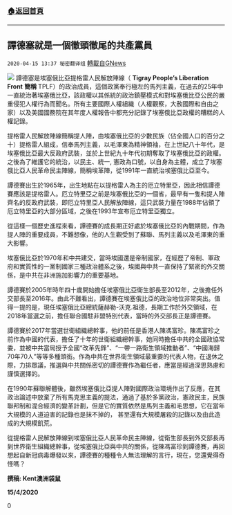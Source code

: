 ###  [:house:返回首頁](https://github.com/ourhimalayas/txt)
---

## 譚德塞就是一個徹頭徹尾的共產黨員
`2020-04-15 13:37 秘密翻译组` [轉載自GNews](https://gnews.org/zh-hant/173808/)

![](https://s3.amazonaws.com/gnews-media-offload/wp-content/uploads/2020/04/15133233/%E8%B0%AD%E5%BE%97%E8%B5%9B.jpg)
譚德塞是埃塞俄比亞提格雷人民解放陣線（ **Tigray People’s Liberation Front** **簡稱** TPLF）的政治成員，這個政黨奉行極左的馬列主義，在過去的25年中一直統治著埃塞俄比亞，該政權以其係統的政治鎮壓模式和對埃塞俄比亞公民的嚴重侵犯人權行為而聞名。所有主要國際人權組織（人權觀察，大赦國際和自由之家）以及美國國務院在其年度人權報告中都充分記錄了埃塞俄比亞政權的糟糕的人權記錄。

提格雷人民解放陣線簡稱提人陣，由埃塞俄比亞的少數民族（佔全國人口的百分之十）提格雷人組成，信奉馬列主義，以毛澤東為精神領袖，在上世紀八十年代，是埃塞俄比亞最大反政府武裝，並於上世紀九十年代初期奪取了埃塞俄比亞的政權。之後為了維護它的統治，以民主、統一, 憲政為口號，以自身為主體，成立了埃塞俄比亞人民革命民主陣線，簡稱埃革陣，從1991年一直統治埃塞俄比亞至今。

譚德賽出生於1965年，出生地點在以提格雷人為主的厄立特里亞，因此相信譚德賽應該是提格雷人。厄立特里亞之前是埃塞俄比亞的一個省，最早有一隻和提人陣齊名的反政府武裝，即厄立特里亞人民解放陣線，這只武裝力量在1988年佔領了厄立特里亞的大部分區域，之後在1993年宣布厄立特里亞獨立。

從這樣一個歷史進程來看，譚德賽的成長期正好處於埃塞俄比亞的內戰期間，作為提人陣的重要成員，不難想像，他的人生觀受到了蘇聯、馬列主義以及毛澤東的重大影響。

埃塞俄比亞於1970年和中共建交，當時埃國還是帝制國家，在經歷了帝制、軍政府和實質性的一黨制國家三種政治體系之後，埃國與中共一直保持了緊密的外交關係，是中共在非洲施加影響力的重要基地。

譚德賽於2005年時年四十歲開始擔任埃塞俄比亞衛生部長至2012年，之後擔任外交部長至2016年。由此不難看出，譚德賽在埃塞俄比亞的政治地位非常突出。值得一提的是，現任埃塞俄比亞總統薩赫勒-沃克.祖德，長期工作於外交領域，在2018年當選之前，擔任聯合國駐非盟特別代表，當時的外交部長正是譚德賽。

譚德賽於2017年當選世衛組織總幹事，他的前任是香港人陳馮富珍。陳馮富珍之前作為中國的代表，擔任了十年的世衛組織總幹事，她同時擔任中共的全國政協常委，並被中共當局授予全國“改革先鋒”、“一帶一路衛生領域推動者”、“中國海歸70年70人”等等多種頭銜。作為中共在世界衛生領域最重要的代表人物，在退休之際，力排眾議，推選與中共關係密切的譚德賽作為繼任者，應當是經過深思熟慮和謹慎選擇的。

在1990年蘇聯解體後，雖然埃塞俄比亞提人陣對國際政治環境作出了反應，在其政治論述中放棄了所有馬克思主義的提法，通過了基於多黨政治，憲政民主，民族聯邦制和混合經濟的變革計劃，但是它的實質依然是馬列主義和毛思想，它在當年大規模的人道迫害的記錄也是抹不掉的， 甚至還有大規模屠殺的記錄以及由此造成的大規模飢荒。

從提格雷人民解放陣線到埃塞俄比亞人民革命民主陣線，從衛生部長到外交部長再到世界衛生組織總幹事，從埃塞俄比亞與中共的關係，從陳馮富珍到譚德賽，再回想起自新冠病毒爆發以來，譚德賽的種種令人無法理解的言行，現在，您還覺得奇怪嗎？

**撰稿: Kent澳洲袋鼠**

**15/4/2020**

0
